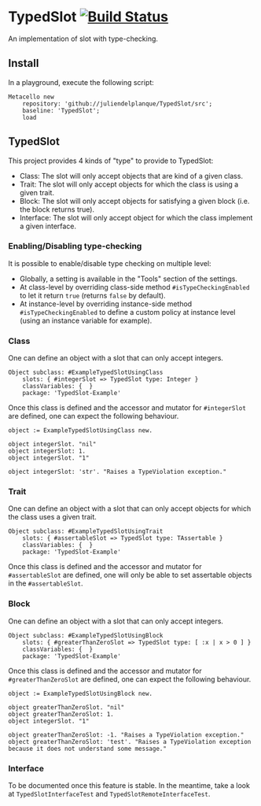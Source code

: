 # TypedSlot [![Build Status](https://travis-ci.org/juliendelplanque/TypedSlot.svg?branch=master)](https://travis-ci.org/juliendelplanque/TypedSlot)
An implementation of slot with type-checking.

## Install
In a playground, execute the following script:

```st
Metacello new
	repository: 'github://juliendelplanque/TypedSlot/src';
	baseline: 'TypedSlot';
	load
```

## TypedSlot
This project provides 4 kinds of "type" to provide to TypedSlot:

- Class: The slot will only accept objects that are kind of a given class.
- Trait: The slot will only accept objects for which the class is using a given trait.
- Block: The slot will only accept objects for satisfying a given block (i.e. the block returns true).
- Interface: The slot will only accept object for which the class implement a given interface.

### Enabling/Disabling type-checking
It is possible to enable/disable type checking on multiple level:

- Globally, a setting is available in the "Tools" section of the settings.
- At class-level by overriding class-side method `#isTypeCheckingEnabled` to let it return `true` (returns `false` by default).
- At instance-level by overriding instance-side method `#isTypeCheckingEnabled` to define a custom policy at instance level (using an instance variable for example).

### Class
One can define an object with a slot that can only accept integers.

```st
Object subclass: #ExampleTypedSlotUsingClass
	slots: { #integerSlot => TypedSlot type: Integer }
	classVariables: {  }
	package: 'TypedSlot-Example'
```

Once this class is defined and the accessor and mutator for `#integerSlot` are defined, one can expect the following behaviour.

```st
object := ExampleTypedSlotUsingClass new.

object integerSlot. "nil"
object integerSlot: 1.
object integerSlot. "1"

object integerSlot: 'str'. "Raises a TypeViolation exception."
```

### Trait
One can define an object with a slot that can only accept objects for which the class uses a given trait.

```st
Object subclass: #ExampleTypedSlotUsingTrait
	slots: { #assertableSlot => TypedSlot type: TAssertable }
	classVariables: {  }
	package: 'TypedSlot-Example'
```

Once this class is defined and the accessor and mutator for `#assertableSlot` are defined, one will only be able to set assertable objects in the `#assertableSlot`.

### Block

One can define an object with a slot that can only accept integers.

```st
Object subclass: #ExampleTypedSlotUsingBlock
	slots: { #greaterThanZeroSlot => TypedSlot type: [ :x | x > 0 ] }
	classVariables: {  }
	package: 'TypedSlot-Example'
```

Once this class is defined and the accessor and mutator for `#greaterThanZeroSlot` are defined, one can expect the following behaviour.

```st
object := ExampleTypedSlotUsingBlock new.

object greaterThanZeroSlot. "nil"
object greaterThanZeroSlot: 1.
object integerSlot. "1"

object greaterThanZeroSlot: -1. "Raises a TypeViolation exception."
object greaterThanZeroSlot: 'test'. "Raises a TypeViolation exception because it does not understand some message."
```

### Interface
To be documented once this feature is stable. In the meantime, take a look at `TypedSlotInterfaceTest` and `TypedSlotRemoteInterfaceTest`.
